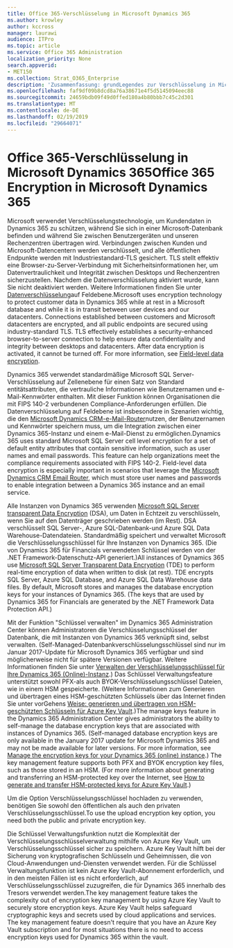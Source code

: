 ```yaml
---
title: Office 365-Verschlüsselung in Microsoft Dynamics 365
ms.author: krowley
author: kccross
manager: laurawi
audience: ITPro
ms.topic: article
ms.service: Office 365 Administration
localization_priority: None
search.appverid:
- MET150
ms.collection: Strat_O365_Enterprise
description: 'Zusammenfassung: grundLegendes zur Verschlüsselung in Microsoft Dynamics 365.'
ms.openlocfilehash: faf9df09b8dcd8a76a38671e4f5d5145094eec88
ms.sourcegitcommit: 24659bdb09f49d0ffed180a4b80bbb7c45c2d301
ms.translationtype: MT
ms.contentlocale: de-DE
ms.lasthandoff: 02/19/2019
ms.locfileid: "29664071"
---
```

# <a name="office-365-encryption-in-microsoft-dynamics-365"></a><span data-ttu-id="b6e9b-103">Office 365-Verschlüsselung in Microsoft Dynamics 365</span><span class="sxs-lookup"><span data-stu-id="b6e9b-103">Office 365 Encryption in Microsoft Dynamics 365</span></span>

<span data-ttu-id="b6e9b-p101">Microsoft verwendet Verschlüsselungstechnologie, um Kundendaten in Dynamics 365 zu schützen, während Sie sich in einer Microsoft-Datenbank befinden und während Sie zwischen Benutzergeräten und unseren Rechenzentren übertragen wird. Verbindungen zwischen Kunden und Microsoft-Datencentern werden verschlüsselt, und alle öffentlichen Endpunkte werden mit Industriestandard-TLS gesichert. TLS stellt effektiv eine Browser-zu-Server-Verbindung mit Sicherheitsinformationen her, um Datenvertraulichkeit und Integrität zwischen Desktops und Rechenzentren sicherzustellen. Nachdem die Datenverschlüsselung aktiviert wurde, kann Sie nicht deaktiviert werden. Weitere Informationen finden Sie unter [Datenverschlüsselung](https://msdn.microsoft.com/en-us/library/dn481562.aspx)auf Feldebene.</span><span class="sxs-lookup"><span data-stu-id="b6e9b-p101">Microsoft uses encryption technology to protect customer data in Dynamics 365 while at rest in a Microsoft database and while it is in transit between user devices and our datacenters. Connections established between customers and Microsoft datacenters are encrypted, and all public endpoints are secured using industry-standard TLS. TLS effectively establishes a security-enhanced browser-to-server connection to help ensure data confidentiality and integrity between desktops and datacenters. After data encryption is activated, it cannot be turned off. For more information, see [Field-level data encryption](https://msdn.microsoft.com/en-us/library/dn481562.aspx).</span></span>

<span data-ttu-id="b6e9b-p102">Dynamics 365 verwendet standardmäßige Microsoft SQL Server-Verschlüsselung auf Zellenebene für einen Satz von Standard entitätsattributen, die vertrauliche Informationen wie Benutzernamen und e-Mail-Kennwörter enthalten. Mit dieser Funktion können Organisationen die mit FIPS 140-2 verbundenen Compliance-Anforderungen erfüllen. Die Datenverschlüsselung auf Feldebene ist insbesondere in Szenarien wichtig, die den [Microsoft Dynamics CRM-e-Mail-Router](https://technet.microsoft.com/en-us/library/hh699800.aspx)nutzen, der Benutzernamen und Kennwörter speichern muss, um die Integration zwischen einer Dynamics 365-Instanz und einem e-Mail-Dienst zu ermöglichen.</span><span class="sxs-lookup"><span data-stu-id="b6e9b-p102">Dynamics 365 uses standard Microsoft SQL Server cell level encryption for a set of default entity attributes that contain sensitive information, such as user names and email passwords. This feature can help organizations meet the compliance requirements associated with FIPS 140-2. Field-level data encryption is especially important in scenarios that leverage the [Microsoft Dynamics CRM Email Router](https://technet.microsoft.com/en-us/library/hh699800.aspx), which must store user names and passwords to enable integration between a Dynamics 365 instance and an email service.</span></span> 

<span data-ttu-id="b6e9b-p103">Alle Instanzen von Dynamics 365 verwenden [Microsoft SQL Server transparent Data Encryption](https://docs.microsoft.com/sql/relational-databases/security/encryption/transparent-data-encryption?view=sql-server-2017) (DSA), um Daten in Echtzeit zu verschlüsseln, wenn Sie auf den Datenträger geschrieben werden (im Rest). DSA verschlüsselt SQL Server-, Azure SQL-Datenbank-und Azure SQL Data Warehouse-Datendateien. Standardmäßig speichert und verwaltet Microsoft die Verschlüsselungsschlüssel für Ihre Instanzen von Dynamics 365. (Die von Dynamics 365 für Financials verwendeten Schlüssel werden von der .NET Framework-Datenschutz-API generiert.)</span><span class="sxs-lookup"><span data-stu-id="b6e9b-p103">All instances of Dynamics 365 use [Microsoft SQL Server Transparent Data Encryption](https://docs.microsoft.com/sql/relational-databases/security/encryption/transparent-data-encryption?view=sql-server-2017) (TDE) to perform real-time encryption of data when written to disk (at rest). TDE encrypts SQL Server, Azure SQL Database, and Azure SQL Data Warehouse data files. By default, Microsoft stores and manages the database encryption keys for your instances of Dynamics 365. (The keys that are used by Dynamics 365 for Financials are generated by the .NET Framework Data Protection API.)</span></span> 

<span data-ttu-id="b6e9b-p104">Mit der Funktion "Schlüssel verwalten" im Dynamics 365 Administration Center können Administratoren die Verschlüsselungsschlüssel der Datenbank, die mit Instanzen von Dynamics 365 verknüpft sind, selbst verwalten. (Self-Managed-Datenbankverschlüsselungsschlüssel sind nur im Januar 2017-Update für Microsoft Dynamics 365 verfügbar und sind möglicherweise nicht für spätere Versionen verfügbar. Weitere Informationen finden Sie unter [Verwalten der Verschlüsselungsschlüssel für Ihre Dynamics 365 (Online)-Instanz](https://docs.microsoft.com/dynamics365/customer-engagement/admin/manage-encryption-keys-instance).) Das Schlüssel Verwaltungsfeature unterstützt sowohl PFX-als auch BYOK-Verschlüsselungsschlüssel Dateien, wie in einem HSM gespeicherte. (Weitere Informationen zum Generieren und übertragen eines HSM-geschützten Schlüssels über das Internet finden Sie unter vorGehens [Weise: generieren und übertragen von HSM-geschützten Schlüsseln für Azure Key Vault](https://docs.microsoft.com/azure/key-vault/key-vault-hsm-protected-keys).)</span><span class="sxs-lookup"><span data-stu-id="b6e9b-p104">The manage keys feature in the Dynamics 365 Administration Center gives administrators the ability to self-manage the database encryption keys that are associated with instances of Dynamics 365. (Self-managed database encryption keys are only available in the January 2017 update for Microsoft Dynamics 365 and may not be made available for later versions. For more information, see [Manage the encryption keys for your Dynamics 365 (online) instance](https://docs.microsoft.com/dynamics365/customer-engagement/admin/manage-encryption-keys-instance).) The key management feature supports both PFX and BYOK encryption key files, such as those stored in an HSM. (For more information about generating and transferring an HSM-protected key over the Internet, see [How to generate and transfer HSM-protected keys for Azure Key Vault](https://docs.microsoft.com/azure/key-vault/key-vault-hsm-protected-keys).)</span></span> 

<span data-ttu-id="b6e9b-120">Um die Option Verschlüsselungsschlüssel hochladen zu verwenden, benötigen Sie sowohl den öffentlichen als auch den privaten Verschlüsselungsschlüssel.</span><span class="sxs-lookup"><span data-stu-id="b6e9b-120">To use the upload encryption key option, you need both the public and private encryption key.</span></span>

<span data-ttu-id="b6e9b-p105">Die Schlüssel Verwaltungsfunktion nutzt die Komplexität der Verschlüsselungsschlüsselverwaltung mithilfe von Azure Key Vault, um Verschlüsselungsschlüssel sicher zu speichern. Azure Key Vault hilft bei der Sicherung von kryptografischen Schlüsseln und Geheimnissen, die von Cloud-Anwendungen und-Diensten verwendet werden. Für die Schlüssel Verwaltungsfunktion ist kein Azure Key Vault-Abonnement erforderlich, und in den meisten Fällen ist es nicht erforderlich, auf Verschlüsselungsschlüssel zuzugreifen, die für Dynamics 365 innerhalb des Tresors verwendet werden.</span><span class="sxs-lookup"><span data-stu-id="b6e9b-p105">The key management feature takes the complexity out of encryption key management by using Azure Key Vault to securely store encryption keys. Azure Key Vault helps safeguard cryptographic keys and secrets used by cloud applications and services. The key management feature doesn't require that you have an Azure Key Vault subscription and for most situations there is no need to access encryption keys used for Dynamics 365 within the vault.</span></span>
